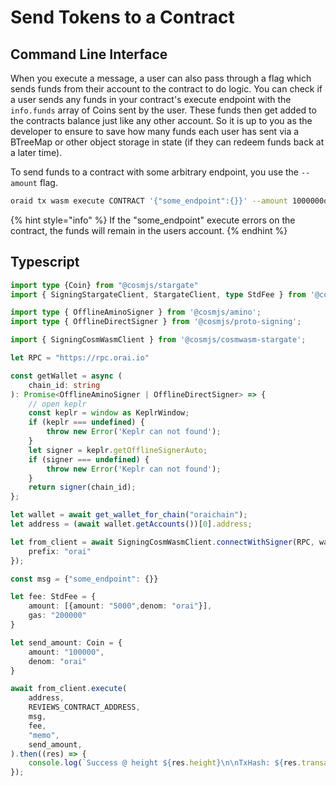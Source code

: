 # Send Tokens to a Contract

## Command Line Interface

When you execute a message, a user can also pass through a flag which sends funds from their account to the contract to do logic. You can check if a user sends any funds in your contract's execute endpoint with the `info.funds` array of Coins sent by the user. These funds then get added to the contracts balance just like any other account. So it is up to you as the developer to ensure to save how many funds each user has sent via a BTreeMap or other object storage in state (if they can redeem funds back at a later time).

To send funds to a contract with some arbitrary endpoint, you use the `--amount` flag.

```sh
oraid tx wasm execute CONTRACT '{"some_endpoint":{}}' --amount 1000000orai
```

{% hint style="info" %}
If the "some\_endpoint" execute errors on the contract, the funds will remain in the users account.
{% endhint %}

## Typescript

```typescript
import type {Coin} from "@cosmjs/stargate"
import { SigningStargateClient, StargateClient, type StdFee } from '@cosmjs/stargate';

import type { OfflineAminoSigner } from '@cosmjs/amino';
import type { OfflineDirectSigner } from '@cosmjs/proto-signing';

import { SigningCosmWasmClient } from '@cosmjs/cosmwasm-stargate';

let RPC = "https://rpc.orai.io"

const getWallet = async (
    chain_id: string
): Promise<OfflineAminoSigner | OfflineDirectSigner> => {
	// open keplr
	const keplr = window as KeplrWindow;
	if (keplr === undefined) {			
		throw new Error('Keplr can not found');
	}
	let signer = keplr.getOfflineSignerAuto;
	if (signer === undefined) {
		throw new Error('Keplr can not found');
	}
	return signer(chain_id);
};

let wallet = await get_wallet_for_chain("oraichain");
let address = (await wallet.getAccounts())[0].address;

let from_client = await SigningCosmWasmClient.connectWithSigner(RPC, wallet, {
	prefix: "orai"
});

const msg = {"some_endpoint": {}}

let fee: StdFee = {
    amount: [{amount: "5000",denom: "orai"}],
    gas: "200000"
}

let send_amount: Coin = {
    amount: "100000",
    denom: "orai"
}

await from_client.execute(
	address,
	REVIEWS_CONTRACT_ADDRESS,
	msg,
	fee,
	"memo",
	send_amount,
).then((res) => {
    console.log(`Success @ height ${res.height}\n\nTxHash: ${res.transactionHash}`)
});
```